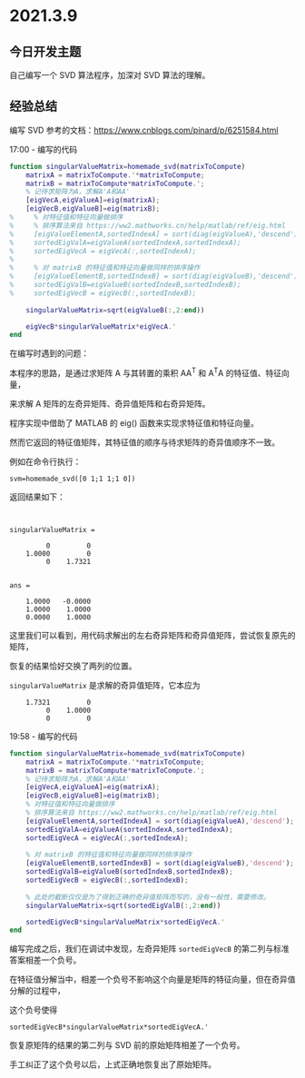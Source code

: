 # 2021.3.9
## 今日开发主题
自己编写一个 SVD 算法程序，加深对 SVD 算法的理解。
## 经验总结
编写 SVD 参考的文档：https://www.cnblogs.com/pinard/p/6251584.html

17:00 - 编写的代码
```matlab
function singularValueMatrix=homemade_svd(matrixToCompute)
    matrixA = matrixToCompute.'*matrixToCompute;
    matrixB = matrixToCompute*matrixToCompute.';
    % 记待求矩阵为A，求解A'A和AA'
    [eigVecA,eigValueA]=eig(matrixA);
    [eigVecB,eigValueB]=eig(matrixB);
%     % 对特征值和特征向量做排序
%     % 排序算法来自 https://ww2.mathworks.cn/help/matlab/ref/eig.html
%     [eigValueElementA,sortedIndexA] = sort(diag(eigValueA),'descend');
%     sortedEigValA=eigValueA(sortedIndexA,sortedIndexA);
%     sortedEigVecA = eigVecA(:,sortedIndexA);
%     
%     % 对 matrixB 的特征值和特征向量做同样的排序操作
%     [eigValueElementB,sortedIndexB] = sort(diag(eigValueB),'descend');
%     sortedEigValB=eigValueB(sortedIndexB,sortedIndexB);
%     sortedEigVecB = eigVecB(:,sortedIndexB);
    
    singularValueMatrix=sqrt(eigValueB(:,2:end))

    eigVecB*singularValueMatrix*eigVecA.'
end
```
在编写时遇到的问题：

本程序的思路，是通过求矩阵 A 与其转置的乘积 AA<sup>T</sup> 和 A<sup>T</sup>A 的特征值、特征向量，

来求解 A 矩阵的左奇异矩阵、奇异值矩阵和右奇异矩阵。

程序实现中借助了 MATLAB 的 eig() 函数来实现求特征值和特征向量。

然而它返回的特征值矩阵，其特征值的顺序与待求矩阵的奇异值顺序不一致。

例如在命令行执行：
```
svm=homemade_svd([0 1;1 1;1 0])
```
返回结果如下：
```


singularValueMatrix =

         0         0
    1.0000         0
         0    1.7321


ans =

    1.0000   -0.0000
    1.0000    1.0000
    0.0000    1.0000
```
这里我们可以看到，用代码求解出的左右奇异矩阵和奇异值矩阵，尝试恢复原先的矩阵，

恢复的结果恰好交换了两列的位置。

`singularValueMatrix` 是求解的奇异值矩阵，它本应为
```
    1.7321         0
         0    1.0000
         0         0
```
19:58 - 编写的代码
```matlab
function singularValueMatrix=homemade_svd(matrixToCompute)
    matrixA = matrixToCompute.'*matrixToCompute;
    matrixB = matrixToCompute*matrixToCompute.';
    % 记待求矩阵为A，求解A'A和AA'
    [eigVecA,eigValueA]=eig(matrixA);
    [eigVecB,eigValueB]=eig(matrixB);
    % 对特征值和特征向量做排序
    % 排序算法来自 https://ww2.mathworks.cn/help/matlab/ref/eig.html
    [eigValueElementA,sortedIndexA] = sort(diag(eigValueA),'descend');
    sortedEigValA=eigValueA(sortedIndexA,sortedIndexA);
    sortedEigVecA = eigVecA(:,sortedIndexA);
    
    % 对 matrixB 的特征值和特征向量做同样的排序操作
    [eigValueElementB,sortedIndexB] = sort(diag(eigValueB),'descend');
    sortedEigValB=eigValueB(sortedIndexB,sortedIndexB);
    sortedEigVecB = eigVecB(:,sortedIndexB);
    
    % 此处的截断仅仅是为了得到正确的奇异值矩阵而写的，没有一般性，需要修改。
    singularValueMatrix=sqrt(sortedEigValB(:,2:end))

    sortedEigVecB*singularValueMatrix*sortedEigVecA.'
end
```
编写完成之后，我们在调试中发现，左奇异矩阵 `sortedEigVecB` 的第二列与标准答案相差一个负号。

在特征值分解当中，相差一个负号不影响这个向量是矩阵的特征向量，但在奇异值分解的过程中，

这个负号使得
```
sortedEigVecB*singularValueMatrix*sortedEigVecA.'
```
恢复原矩阵的结果的第二列与 SVD 前的原始矩阵相差了一个负号。

手工纠正了这个负号以后，上式正确地恢复出了原始矩阵。
